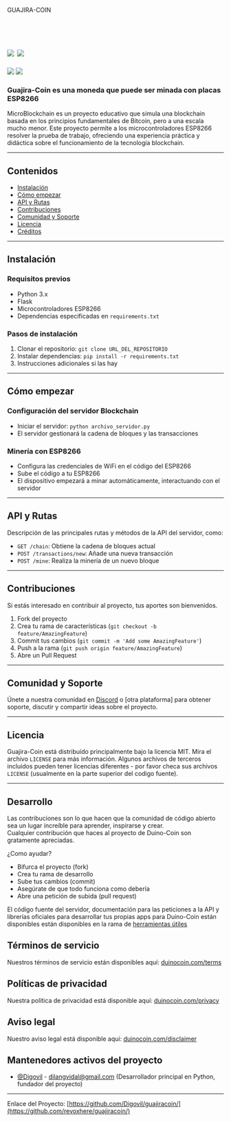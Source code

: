 <!--
*** Official Guajira Coin
*** digovil, 2023-Presente
-->

GUAJIRA-COIN

<h1>

  <br>
  <a href="https://github.com/Digovil/guajiracoin/blob/master/README.md">
    <img src="https://badgen.net/badge/icon/Español?icon=&label" /></a>
  <a href="https://github.com/Digovil/guajiracoin/blob/master/Resources/readme_translations/README_en.md">
    <img src="https://badgen.net/badge/icon/English?icon=&label" /></a>
  
</h1>
<a href="[https://t.me/GuajiraCoinBot](Billetera Guajira Bot)">
  <img src="https://badgen.net/badge/icon/Billetera?icon=bitcoin&label" /></a>
<a href="https://github.com/Digovil/guajiracoin/releases/latest">
  <img src="https://img.shields.io/badge/release-latest-ff640a.svg?style=for-the-badge" /></a>
<br>

<h3>
  Guajira-Coin es una moneda que puede ser minada con placas ESP8266
</h3>


MicroBlockchain es un proyecto educativo que simula una blockchain basada en los principios fundamentales de Bitcoin, pero a una escala mucho menor. Este proyecto permite a los microcontroladores ESP8266 resolver la prueba de trabajo, ofreciendo una experiencia práctica y didáctica sobre el funcionamiento de la tecnología blockchain.

---

## Contenidos
- [Instalación](#instalación)
- [Cómo empezar](#cómo-empezar)
- [API y Rutas](#api-y-rutas)
- [Contribuciones](#contribuciones)
- [Comunidad y Soporte](#comunidad-y-soporte)
- [Licencia](#licencia)
- [Créditos](#créditos)

---

## Instalación

### Requisitos previos
- Python 3.x
- Flask
- Microcontroladores ESP8266
- Dependencias especificadas en `requirements.txt`

### Pasos de instalación
1. Clonar el repositorio: `git clone URL_DEL_REPOSITORIO`
2. Instalar dependencias: `pip install -r requirements.txt`
3. Instrucciones adicionales si las hay

---

## Cómo empezar

### Configuración del servidor Blockchain
- Iniciar el servidor: `python archivo_servidor.py`
- El servidor gestionará la cadena de bloques y las transacciones

### Minería con ESP8266
- Configura las credenciales de WiFi en el código del ESP8266
- Sube el código a tu ESP8266
- El dispositivo empezará a minar automáticamente, interactuando con el servidor

---

## API y Rutas

Descripción de las principales rutas y métodos de la API del servidor, como:
- `GET /chain`: Obtiene la cadena de bloques actual
- `POST /transactions/new`: Añade una nueva transacción
- `POST /mine`: Realiza la minería de un nuevo bloque

---

## Contribuciones

Si estás interesado en contribuir al proyecto, tus aportes son bienvenidos.

1. Fork del proyecto
2. Crea tu rama de características (`git checkout -b feature/AmazingFeature`)
3. Commit tus cambios (`git commit -m 'Add some AmazingFeature'`)
4. Push a la rama (`git push origin feature/AmazingFeature`)
5. Abre un Pull Request

---

## Comunidad y Soporte

Únete a nuestra comunidad en [Discord](LINK_A_DISCORD) o [otra plataforma] para obtener soporte, discutir y compartir ideas sobre el proyecto.

---

## Licencia

Guajira-Coin está distribuído principalmente bajo la licencia MIT. Mira el archivo `LICENSE` para más información.
Algunos archivos de terceros incluídos pueden tener licencias diferentes - por favor checa sus archivos `LICENSE` (usualmente en la parte superior del codigo fuente).

---

## Desarrollo

Las contribuciones son lo que hacen que la comunidad de código abierto sea un lugar increíble para aprender, inspirarse y crear.<br>
Cualquier contribución que haces al proyecto de Duino-Coin son gratamente apreciadas.

¿Como ayudar?

*   Bifurca el proyecto (fork)
*   Crea tu rama de desarrollo
*   Sube tus cambios (commit)
*   Asegúrate de que todo funciona como debería
*   Abre una petición de subida (pull request)

El código fuente del servidor, documentación para las peticiones a la API y librerías oficiales para desarrollar tus propias apps para Duino-Coin están disponibles están disponibles en la rama de [herramientas útiles](https://github.com/Digovil/guajiracoin/tree/useful-tools)

## Términos de servicio

Nuestros términos de servicio están disponibles aquí: <a href="https://duinocoin.com/terms">duinocoin.com/terms</a><br/>

## Políticas de privacidad

Nuestra política de privacidad está disponible aquí: <a href="https://duinocoin.com/privacy">duinocoin.com/privacy</a><br/>

## Aviso legal

Nuestro aviso legal está disponible aquí: <a href="https://duinocoin.com/disclaimer">duinocoin.com/disclaimer</a><br/>


## Mantenedores activos del proyecto

*   [@Digovil](https://github.com/Digovil/) - dilangvidal@gmail.com (Desarrollador principal en Python, fundador del proyecto)

<hr>

Enlace del Proyecto: [https://github.com/Digovil/guajiracoin/](https://github.com/revoxhere/guajiracoin/)
